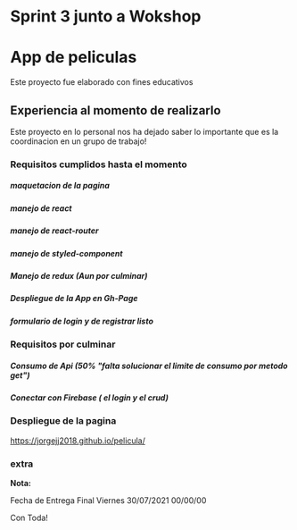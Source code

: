 # Sprint 3 junto a Wokshop
# App de peliculas

Este proyecto fue elaborado con fines educativos

## Experiencia al momento de realizarlo

Este proyecto en lo personal nos ha dejado saber lo importante que es la coordinacion en un grupo de trabajo!

### Requisitos cumplidos hasta el momento

##### maquetacion de la pagina
##### manejo de react
##### manejo de react-router
##### manejo de styled-component
##### Manejo de redux (Aun por culminar)
##### Despliegue de la App en Gh-Page
##### formulario de login y de registrar listo

###  Requisitos por culminar

##### Consumo de Api (50% "falta solucionar el limite de consumo por metodo get")
##### Conectar con Firebase ( el login y el crud)



### Despliegue de la pagina

https://jorgejj2018.github.io/pelicula/

### extra

**Nota:**

Fecha de Entrega Final Viernes 30/07/2021 00/00/00 

Con Toda!
